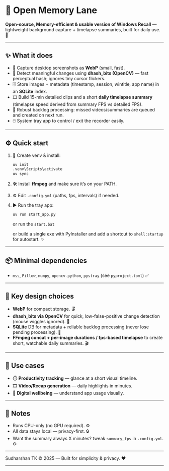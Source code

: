 # 🧠 Open Memory Lane

**Open-source, Memory-efficient & usable version of Windows Recall** — lightweight background capture + timelapse summaries, built for daily use. 🚀

---

## ✨ What it does
- 📸 Capture desktop screenshots as **WebP** (small, fast).  
- 🔎 Detect meaningful changes using **dhash_bits (OpenCV)** — fast perceptual hash; ignores tiny cursor flickers.  
- 🗄️ Store images + metadata (timestamp, session, wintitle, app name) in an **SQLite** index.  
- 🎞️ Build 15-min detailed clips and a short **daily timelapse summary** (timelapse speed derived from summary FPS vs detailed FPS).  
- 🔁 Robust backlog processing: missed videos/summaries are queued and created on next run.  
- 🖱️ System tray app to control / exit the recorder easily.

---

## ⚙️ Quick start
1. 🐣 Create venv & install:
   ```bash
   uv init
   .venv\Scripts\activate
   uv sync
   ```

2. 🛠️ Install **ffmpeg** and make sure it’s on your PATH.
3. ⚙️ Edit `.config.yml` (paths, fps, intervals) if needed.
4. ▶️ Run the tray app:

   ```bash
   uv run start_app.py
   ```

   or run the `start.bat`

   or build a single exe with PyInstaller and add a shortcut to `shell:startup` for autostart. ✨

---

## 📦 Minimal dependencies

* `mss`, `Pillow`, `numpy`, `opencv-python`, `pystray`
  (see `pyproject.toml`) ✅

---

## 🎯 Key design choices

* **WebP** for compact storage. 🗜️
* **dhash\_bits via OpenCV** for quick, low-false-positive change detection (mouse wiggles ignored). 🧠
* **SQLite** DB for metadata + reliable backlog processing (never lose pending processing). 💾
* **FFmpeg concat + per-image durations / fps-based timelapse** to create short, watchable daily summaries. 🎬

---

## 🧰 Use cases

* ⏱️ **Productivity tracking** — glance at a short visual timeline.
* 🎞️ **Video/Recap generation** — daily highlights in minutes.
* 💚 **Digital wellbeing** — understand app usage visually.

---

## 📝 Notes

* Runs CPU-only (no GPU required). ⚙️
* All data stays local — privacy-first. 🔒
* Want the summary always X minutes? tweak `summary_fps` in `.config.yml`. ⚙️

---

Sudharshan TK © 2025 — Built for simplicity & privacy. ❤️

---
